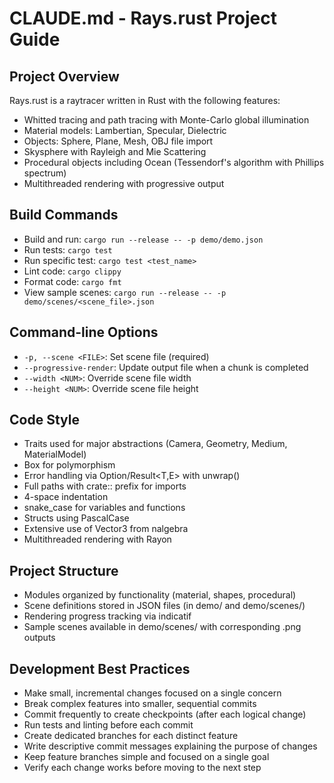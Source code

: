 # CLAUDE.md - Rays.rust Project Guide

## Project Overview
Rays.rust is a raytracer written in Rust with the following features:
- Whitted tracing and path tracing with Monte-Carlo global illumination
- Material models: Lambertian, Specular, Dielectric
- Objects: Sphere, Plane, Mesh, OBJ file import
- Skysphere with Rayleigh and Mie Scattering
- Procedural objects including Ocean (Tessendorf's algorithm with Phillips spectrum)
- Multithreaded rendering with progressive output

## Build Commands
- Build and run: `cargo run --release -- -p demo/demo.json`
- Run tests: `cargo test`
- Run specific test: `cargo test <test_name>`
- Lint code: `cargo clippy`
- Format code: `cargo fmt`
- View sample scenes: `cargo run --release -- -p demo/scenes/<scene_file>.json`

## Command-line Options
- `-p, --scene <FILE>`: Set scene file (required)
- `--progressive-render`: Update output file when a chunk is completed
- `--width <NUM>`: Override scene file width
- `--height <NUM>`: Override scene file height

## Code Style
- Traits used for major abstractions (Camera, Geometry, Medium, MaterialModel)
- Box<dyn Trait> for polymorphism
- Error handling via Option<T>/Result<T,E> with unwrap()
- Full paths with crate:: prefix for imports
- 4-space indentation
- snake_case for variables and functions
- Structs using PascalCase
- Extensive use of Vector3<f64> from nalgebra
- Multithreaded rendering with Rayon

## Project Structure
- Modules organized by functionality (material, shapes, procedural)
- Scene definitions stored in JSON files (in demo/ and demo/scenes/)
- Rendering progress tracking via indicatif
- Sample scenes available in demo/scenes/ with corresponding .png outputs

## Development Best Practices
- Make small, incremental changes focused on a single concern
- Break complex features into smaller, sequential commits
- Commit frequently to create checkpoints (after each logical change)
- Run tests and linting before each commit
- Create dedicated branches for each distinct feature
- Write descriptive commit messages explaining the purpose of changes
- Keep feature branches simple and focused on a single goal
- Verify each change works before moving to the next step